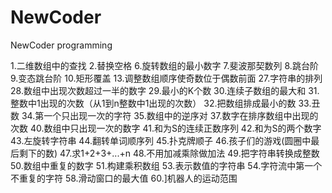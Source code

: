 # NewCoder
NewCoder programming

1.二维数组中的查找
2.替换空格
6.旋转数组的最小数字
7.斐波那契数列
8.跳台阶
9.变态跳台阶
10.矩形覆盖
13.调整数组顺序使奇数位于偶数前面
27.字符串的排列
28.数组中出现次数超过一半的数字
29.最小的K个数
30.连续子数组的最大和
31.整数中1出现的次数（从1到n整数中1出现的次数）
32.把数组排成最小的数
33.丑数
34.第一个只出现一次的字符
35.数组中的逆序对
37.数字在排序数组中出现的次数
40.数组中只出现一次的数字
41.和为S的连续正数序列
42.和为S的两个数字
43.左旋转字符串
44.翻转单词顺序列
45.扑克牌顺子
46.孩子们的游戏(圆圈中最后剩下的数)
47.求1+2+3+...+n
48.不用加减乘除做加法
49.把字符串转换成整数
50.数组中重复的数字
51.构建乘积数组
53.表示数值的字符串
54.字符流中第一个不重复的字符
58.滑动窗口的最大值
60.]机器人的运动范围









